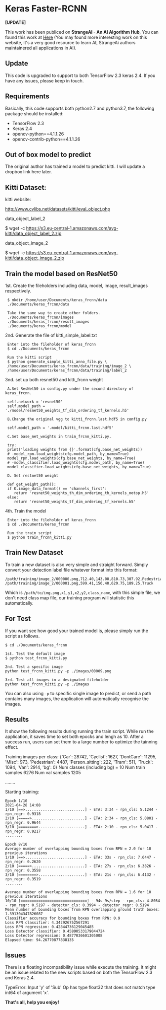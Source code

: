 # Keras Faster-RCNN

**[UPDATE]**

This work has been publiced on **StrangeAI - An AI Algorithm Hub**,  You can found this work at [Here](http://ai.loliloli.pro/) (You may found more interesting work on this website, it's a very good resource to learn AI, StrangeAi authors maintainered all applications in AI).

## Update

This code is upgraded to support to both TensorFlow 2.3 keras 2.4. If you have any issues, please keep in touch. 

## Requirements

Basically, this code supports both python2.7 and python3.7, the following package should be installed:

* TensorFlow 2.3
* Keras 2.4
* opencv-python==4.1.1.26
* opencv-contrib-python==4.1.1.26

## Out of box model to predict

The original author has trained a model to predict kitti. I will update a dropbox link here later. 

## Kitti Dataset:

kitti website: 

http://www.cvlibs.net/datasets/kitti/eval_object.php

data_object_label_2

$ wget -c https://s3.eu-central-1.amazonaws.com/avg-kitti/data_object_label_2.zip

data_object_image_2

$ wget -c https://s3.eu-central-1.amazonaws.com/avg-kitti/data_object_image_2.zip

## Train the model based on ResNet50

1st. Create the fileholders including data, model, image, result_images respectively.  

     $ mkdir /home/user/Documents/keras_frcnn/data
     ./Documents/keras_frcnn/data
     
     Take the same way to create other folders. 
     ./Documents/keras_frcnn/images 
     ./Documents/keras_frcnn/result_images
     ./Documents/keras_frcnn/model 
     
2nd. Generate the file of kitti_simple_label.txt

     Enter into the fileholder of keras_frcnn
     $ cd ./Documents/keras_frcnn
     
     Run the kitti script 
     $ python generate_simple_kitti_anno_file.py \
     /home/user/Documents/keras_frcnn/data/training/image_2 \
     /home/user/Documents/keras_frcnn/data/training/label_2

3nd. set up both resnet50 and kitti_frcnn weight

     A.Set ResNet50 in config.py under the second directory of keras_frcnn. 
     
     self.network = 'resnet50'
     self.model_path = './model/resnet50_weights_tf_dim_ordering_tf_kernels.h5'
     
     B.Change the original vgg to kitti_frcnn.last.hdf5 in config.py
     
     self.model_path = '.model/kitti_frcnn.last.hdf5'
     
     C.Set base_net_weights in train_frcnn_kitti.py. 
     
     try:
     print('loading weights from {}'.format(cfg.base_net_weights))
     # -model_rpn.load_weights(cfg.model_path, by_name=True)
     model_rpn.load_weights(cfg.base_net_weights, by_name=True)
     # -model_classifier.load_weights(cfg.model_path, by_name=True)
     model_classifier.load_weights(cfg.base_net_weights, by_name=True)
     
     D. Set restnet50 weight
     
     def get_weight_path():
     if K.image_data_format() == 'channels_first':
        return 'resnet50_weights_th_dim_ordering_th_kernels_notop.h5'
     else:
        return 'resnet50_weights_tf_dim_ordering_tf_kernels.h5'
     
4th. Train the model

     Enter into the fileholder of keras_frcnn
     $ cd ./Documents/keras_frcnn
     
     Run the train script 
     $ python train_frcnn_kitti.py
     

## Train New Dataset

To train a new dataset is also very simple and straight forward. Simply convert your detection label file whatever format into this format:

```
/path/training/image_2/000000.png,712.40,143.00,810.73,307.92,Pedestrian
/path/training/image_2/000001.png,599.41,156.40,629.75,189.25,Truck
```
Which is `/path/to/img.png,x1,y1,x2,y2,class_name`, with this simple file, we don't need class map file, our training program will statistic this automatically.

## For Test 

If you want see how good your trained model is, please simply run the script as follows. 
```
$ cd ./Documents/keras_frcnn

1st. Test the default image
$ python test_frcnn_kitti.py

2nd. Test a specific image 
python test_frcnn_kitti.py -p ./images/00009.png

3rd. Test all images in a designated fileholder 
python test_frcnn_kitti.py -p ./images
```
You can also using `-p` to specific single image to predict, or send a path contains many images, the application will automatically recognise the images.

## Results

It show the following results during running the train script. While run the application, it saves time to set both epocks and lengh as 10. 
After a success run, users can set them to a large number to optimize the tainning effect. 

Training images per class:
{'Car': 28742,
 'Cyclist': 1627,
 'DontCare': 11295,
 'Misc': 973,
 'Pedestrian': 4487,
 'Person_sitting': 222,
 'Tram': 511,
 'Truck': 1094,
 'Van': 2914,
 'bg': 0}
Num classes (including bg) = 10
Num train samples 6276
Num val samples 1205

........

Starting training: 

    Epoch 1/10
    2021-04-28 14:08
    1/10 [==>...........................] - ETA: 3:34 - rpn_cls: 5.1244 - rpn_regr: 0.9318  
    2/10 [=====>........................] - ETA: 2:34 - rpn_cls: 5.0801 - rpn_regr: 0.9644
    3/10 [========>.....................] - ETA: 2:10 - rpn_cls: 5.0417 - rpn_regr: 0.9217
    ........

    Epoch 8/10
    Average number of overlapping bounding boxes from RPN = 2.0 for 10 previous iterations
    1/10 [==>...........................] - ETA: 33s - rpn_cls: 7.6447 - rpn_regr: 0.2620  
    2/10 [=====>........................] - ETA: 27s - rpn_cls: 6.3826 - rpn_regr: 0.3558 
    3/10 [========>.....................] - ETA: 21s - rpn_cls: 6.4132 - rpn_regr: 0.3519
    ........

    Average number of overlapping bounding boxes from RPN = 1.6 for 10 previous iterations
    10/10 [==============================] - 94s 9s/step - rpn_cls: 4.8054 - rpn_regr: 0.5197 - detector_cls: 0.3994 - detector_regr: 0.5194
    Mean number of bounding boxes from RPN overlapping ground truth boxes: 1.391304347826087
    Classifier accuracy for bounding boxes from RPN: 0.9
    Loss RPN classifier: 4.342926752567291
    Loss RPN regression: 0.42844736129045485
    Loss Detector classifier: 0.45890533179044724
    Loss Detector regression: 0.4877036601305008
    Elapsed time: 94.26770877838135

## Issues 

There is a floating incompatibility issue while execute the training. It might be an issue related to the new scripts based on both the TensorFlow 2.3 and Keras 2.4. 

TypeError: Input 'y' of 'Sub' Op has type float32 that does not match type int64 of argument 'x'.

**That's all, help you enjoy!**
